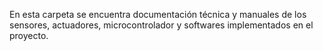En esta carpeta se encuentra documentación técnica y manuales de los sensores, actuadores, microcontrolador y softwares implementados en el proyecto.
